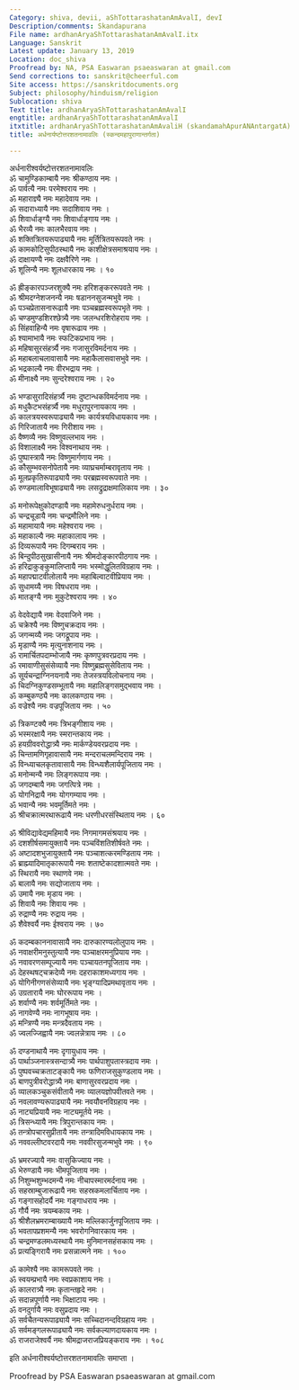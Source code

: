```yaml
---
Category: shiva, devii, aShTottarashatanAmAvalI, devI
Description/comments: Skandapurana
File name: ardhanAryaShTottarashatanAmAvalI.itx
Language: Sanskrit
Latest update: January 13, 2019
Location: doc_shiva
Proofread by: NA, PSA Easwaran psaeaswaran at gmail.com
Send corrections to: sanskrit@cheerful.com
Site access: https://sanskritdocuments.org
Subject: philosophy/hinduism/religion
Sublocation: shiva
Text title: ardhanAryaShTottarashatanAmAvalI
engtitle: ardhanAryaShTottarashatanAmAvalI
itxtitle: ardhanAryaShTottarashatanAmAvaliH (skandamahApurANAntargatA)
title: अर्धनार्यष्टोत्तरशतनामावलिः (स्कन्दमहापुराणान्तर्गता)

---
```

  
 अर्धनारीश्वर्यष्टोत्तरशतनामावलिः    
ॐ चामुण्डिकाम्बायै नमः श्रीकण्ठाय नमः ।  
ॐ पार्वत्यै नमः परमेश्वराय नमः ।  
ॐ महाराज्ञ्यै नमः महादेवाय नमः ।  
ॐ सदाराध्यायै नमः सदाशिवाय नमः ।  
ॐ शिवार्धाङ्ग्यै नमः शिवार्धाङ्गाय नमः ।  
ॐ भैरव्यै नमः कालभैरवाय नमः ।  
ॐ शक्तित्रितयरूपाढ्यायै नमः मूर्तित्रितयरूपवते नमः ।  
ॐ कामकोटिसुपीठस्थायै नमः काशीक्षेत्रसमाश्रयाय नमः ।  
ॐ दाक्षायण्यै नमः दक्षवैरिणे नमः ।  
ॐ शूलिन्यै नमः शूलधारकाय नमः । १०  
  
ॐ ह्रीङ्कारपञ्जरशुक्यै नमः हरिशङ्कररूपवते नमः ।  
ॐ श्रीमदग्नेशजनन्यै नमः षडाननसुजन्मभुवे  नमः ।  
ॐ पञ्चप्रेतासनारूढायै नमः पञ्चब्रह्मस्वरूपभृते नमः ।  
ॐ चण्डमुण्डशिरश्छेत्र्यै नमः जलन्धरशिरोहराय नमः ।  
ॐ सिंहवाहिन्यै नमः वृषारूढाय नमः ।  
ॐ श्यामाभायै नमः स्फटिकप्रभाय नमः ।  
ॐ महिषासुरसंहर्त्र्यै नमः गजासुरविमर्दनाय नमः ।  
ॐ महाबलाचलावासायै नमः महाकैलासवासभुवे नमः ।  
ॐ भद्रकाल्यै नमः वीरभद्राय नमः ।  
ॐ मीनाक्ष्यै नमः सुन्दरेश्वराय नमः । २०  
  
ॐ भण्डासुरादिसंहर्त्र्यै नमः दुष्टान्धकविमर्दनाय नमः ।  
ॐ मधुकैटभसंहर्त्र्यै नमः मधुरापुरनायकाय नमः ।  
ॐ कालत्रयस्वरूपाढ्यायै नमः कार्यत्रयविधायकाय नमः ।  
ॐ गिरिजातायै नमः गिरीशाय नमः ।  
ॐ वैष्णव्यै नमः विष्णुवल्लभाय नमः ।  
ॐ विशालाक्ष्यै नमः विश्वनाथाय नमः ।  
ॐ पुष्पास्त्रायै नमः विष्णुमार्गणाय नमः ।  
ॐ कौसुम्भवसनोपेतायै नमः व्याघ्रचर्माम्बरावृताय नमः ।  
ॐ मूलप्रकृतिरूपाढ्यायै नमः परब्रह्मस्वरूपवाते नमः ।  
ॐ रुण्डमालाविभूषाढ्यायै नमः लसद्रुद्राक्षमालिकाय  नमः । ३०  
  
ॐ मनोरूपेक्षुकोदण्डायै नमः महामेरुधनुर्धराय नमः ।  
ॐ चन्द्रचूडायै नमः चन्द्रमौलिने नमः ।  
ॐ महामायायै नमः महेश्वराय नमः ।  
ॐ महाकाल्यै नमः महाकालाय नमः ।  
ॐ दिव्यरूपायै नमः दिगम्बराय नमः ।  
ॐ बिन्दुपीठसुखासीनायै नमः श्रीमदोङ्कारपीठगाय नमः ।  
ॐ हरिद्राकुङ्कुमालिप्तायै नमः भस्मोद्धूलितविग्रहाय नमः ।  
ॐ महापद्माटवीलोलायै नमः महाबिल्वाटवीप्रियाय नमः ।  
ॐ सुधामय्यै नमः विषधराय नमः ।  
ॐ मातङ्ग्यै नमः मुकुटेश्वराय नमः । ४०  
  
ॐ वेदवेद्यायै नमः वेदवाजिने नमः ।  
ॐ चक्रेश्यै नमः विष्णुचक्रदाय नमः ।  
ॐ जगन्मय्यै नमः जगद्रूपाय नमः ।  
ॐ मृडाण्यै नमः मृत्युनाशनाय नमः ।  
ॐ रामार्चितपदाम्भोजायै नमः कृष्णपुत्रवरप्रदाय नमः ।  
ॐ रमावाणीसुसंसेव्यायै नमः विष्णुब्रह्मसुसेविताय नमः ।  
ॐ सूर्यचन्द्राग्निनयनायै नमः तेजस्त्रयविलोचनाय नमः ।  
ॐ चिदग्निकुण्डसम्भूतायै नमः महालिङ्गसमुद्भवाय नमः ।  
ॐ कम्बुकण्ठ्यै नमः कालकण्ठाय नमः ।  
ॐ वज्रेश्यै नमः वज्रपूजिताय नमः । ५०  
  
ॐ त्रिकण्टक्यै नमः त्रिभङ्गीशाय नमः ।  
ॐ भस्मरक्षायै नमः स्मरान्तकाय नमः ।  
ॐ हयग्रीववरोद्धात्र्यै नमः मार्कण्डेयवरप्रदाय नमः ।  
ॐ चिन्तामणिगृहावासायै नमः मन्दराचलमन्दिराय नमः ।  
ॐ विन्ध्याचलकृतावासायै नमः विन्ध्यशैलार्यपूजिताय नमः ।  
ॐ मनोन्मन्यै नमः लिङ्गरूपाय नमः ।  
ॐ जगदम्बायै नमः जगत्पित्रे नमः ।  
ॐ योगनिद्रायै नमः योगगम्याय नमः ।  
ॐ भवान्यै नमः भवमूर्तिमते नमः ।  
ॐ श्रीचक्रात्मरथारूढायै नमः धरणीधरसंस्थिताय  नमः । ६०  
  
ॐ श्रीविद्यावेद्यमहिमायै नमः निगमागमसंश्रयाय नमः ।  
ॐ दशशीर्षसमायुक्तायै नमः पञ्चविंशतिशीर्षवते नमः ।  
ॐ अष्टादशभुजायुक्तायै नमः पञ्चाशत्करमण्डिताय नमः ।  
ॐ ब्राह्म्यादिमातृकारूपायै नमः शताष्टेकादशात्मवते नमः ।  
ॐ स्थिरायै नमः स्थाणवे नमः ।  
ॐ बालायै नमः सद्योजाताय नमः ।  
ॐ उमायै नमः मृडाय नमः ।  
ॐ शिवायै नमः शिवाय नमः ।  
ॐ रुद्राण्यै नमः रुद्राय नमः ।  
ॐ शैवेश्वर्यै नमः ईश्वराय नमः । ७०  
  
ॐ कदम्बकाननावासायै नमः दारुकारण्यलोलुपाय नमः ।  
ॐ नवाक्षरीमनुस्तुत्यायै नमः पञ्चाक्षरमनुप्रियाय नमः ।  
ॐ नवावरणसम्पूज्यायै नमः पञ्चायतनपूजिताय नमः ।  
ॐ देहस्थषट्चक्रदेव्यै नमः दहराकाशमध्यगाय नमः ।  
ॐ योगिनीगणसंसेव्यायै नमः भृङ्ग्यादिप्रमथावृताय नमः ।  
ॐ उग्रतारायै नमः घोररूपाय नमः ।  
ॐ शर्वाण्यै नमः शर्वमूर्तिमते नमः ।  
ॐ नागवेण्यै नमः नागभूषाय नमः ।  
ॐ मन्त्रिण्यै नमः मन्त्रदैवताय नमः ।  
ॐ ज्वलज्जिह्वायै नमः ज्वलन्नेत्राय नमः । ८०  
  
ॐ दण्डनाथायै नमः दृगायुधाय नमः ।  
ॐ पार्थाञ्जनास्त्रसन्दात्र्यै नमः पार्थपाशुपतास्त्रदाय नमः ।  
ॐ पुष्पवच्चक्रताटङ्कायै नमः फणिराजसुकुण्डलाय नमः ।  
ॐ बाणपुत्रीवरोद्धात्र्यै नमः बाणासुरवरप्रदाय नमः ।  
ॐ व्यालकञ्चुकसंवीतायै नमः व्यालयज्ञोपवीतवते नमः ।  
ॐ नवलावण्यरूपाढ्यायै नमः नवयौवनविग्रहाय नमः ।  
ॐ नाट्यप्रियायै नमः नाट्यमूर्तये नमः ।  
ॐ त्रिसन्ध्यायै नमः त्रिपुरान्तकाय नमः ।  
ॐ तन्त्रोपचारसुप्रीतायै नमः तन्त्रादिमविधायकाय नमः ।  
ॐ नववल्लीष्टवरदायै नमः नववीरसुजन्मभुवे नमः । ९०  
  
ॐ भ्रमरज्यायै नमः वासुकिज्याय नमः ।  
ॐ भेरुण्डायै नमः भीमपूजिताय नमः ।  
ॐ निशुम्भशुम्भदमन्यै नमः नीचापस्मारमर्दनाय नमः ।  
ॐ सहस्राम्बुजारूढायै नमः सहस्रकमलार्चिताय नमः ।  
ॐ गङ्गासहोदर्यै नमः गङ्गाधराय नमः ।  
ॐ गौर्यै नमः त्रयम्बकाय नमः ।  
ॐ श्रीशैलभ्रमराम्बाख्यायै नमः मल्लिकार्जुनपूजिताय  नमः ।  
ॐ भवतापप्रशमन्यै नमः भवरोगनिवारकाय नमः ।  
ॐ चन्द्रमण्डलमध्यस्थायै नमः मुनिमानसहंसकाय नमः ।  
ॐ प्रत्यङ्गिरायै नमः प्रसन्नात्मने नमः । १००  
  
ॐ कामेश्यै नमः कामरूपवते नमः ।  
ॐ स्वयम्प्रभायै नमः स्वप्रकाशाय नमः ।  
ॐ कालरात्र्यै नमः कृतान्तहृदे नमः ।  
ॐ सदान्नपूर्णायै नमः भिक्षाटाय नमः ।  
ॐ वनदुर्गायै नमः वसुप्रदाय नमः ।  
ॐ सर्वचैतन्यरूपाढ्यायै नमः सच्चिदानन्दविग्रहाय नमः ।  
ॐ सर्वमङ्गलरूपाढ्यायै नमः सर्वकल्याणदायकाय नमः ।  
ॐ राजराजेश्वर्यै नमः श्रीमद्राजराजप्रियङ्कराय नमः । १०८  
  
इति अर्धनारीश्वर्यष्टोत्तरशतनामावलिः समाप्ता ।  
  
  
Proofread by PSA Easwaran psaeaswaran at gmail.com  
  
